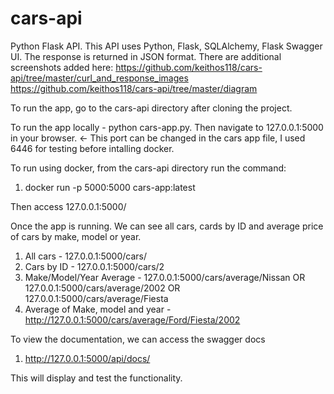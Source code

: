 # cars-api
Python Flask API. 
This API uses Python, Flask, SQLAlchemy, Flask Swagger UI. The response is returned in JSON format.
There are additional screenshots added here:
https://github.com/keithos118/cars-api/tree/master/curl_and_response_images
https://github.com/keithos118/cars-api/tree/master/diagram

To run the app, go to the cars-api directory after cloning the project.

To run the app locally - python cars-app.py. Then navigate to 127.0.0.1:5000 in your browser. <- This port can be changed in the cars app file, I used 6446 for testing before intalling docker.

To run using docker, from the cars-api directory run the command:
1) docker run -p 5000:5000 cars-app:latest

Then access 127.0.0.1:5000/

Once the app is running. We can see all cars, cards by ID and average price of cars by make, model or year.
1) All cars - 127.0.0.1:5000/cars/
2) Cars by ID - 127.0.0.1:5000/cars/2
3) Make/Model/Year Average -  127.0.0.1:5000/cars/average/Nissan OR 127.0.0.1:5000/cars/average/2002 OR 127.0.0.1:5000/cars/average/Fiesta
4) Average of Make, model and year - http://127.0.0.1:5000/cars/average/Ford/Fiesta/2002

To view the documentation, we can access the swagger docs
1) http://127.0.0.1:5000/api/docs/

This will display and test the functionality.
